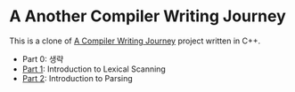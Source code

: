 # A Another Compiler Writing Journey

This is a clone of [A Compiler Writing Journey](https://github.com/DoctorWkt/acwj) project written in C++.

 + Part  0:  생략
 + [Part  1](01_Scanner/Readme.md):       Introduction to Lexical Scanning
 + [Part  2](02_Parser/Readme.md):        Introduction to Parsing